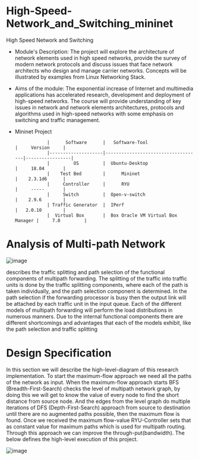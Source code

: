 # High-Speed-Network_and_Switching_mininet
High Speed Network and Switching 

* Module's Description:
The project will explore the architecture of network elements used in high speed networks, provide the survey of
modern network protocols and discuss issues that face network architects who design and manage carrier networks.
Concepts will be illustrated by examples from Linux Networking Stack.

* Aims of the module:
The exponential increase of Internet and multimedia applications has accelerated research, development and deployment 
of high-speed networks. The course will provide understanding of key issues in network and network 
elements architectures, protocols and algorithms used in high-speed networks with some emphasis on switching and traffic management.

* Mininet Project 

                  |      Software      |   Software-Tool                    |     Version     |
                  |--------------------|------------------------------------|-----------------|
                  |         OS         |  Ubuntu-Desktop                    |     18.04       |
                  |    Test Bed        |      Mininet                       |    2.3.1d6      |
                  |     Controller     |      RYU                           |     -----       |
                  |     Switch         |  Open-v-switch                     |    2.9.6        |
                  | Traffic Generator  |  IPerf                             |   2.0.10        |
                  |  Virtual Box       |  Box Oracle VM Virtual Box Manager |     7.0         |
                  




# Analysis of Multi-path Network
![image](https://github.com/shahaf2284/High-Speed-Network_and_Switching_mininet/assets/122786017/686caa44-875a-4cd8-8617-ffb36bb10cd3)

describes the traffic splitting and path selection of the functional components
of multipath forwarding. The splitting of the traffic into traffic units is done by the traffic
splitting components, where each of the path is taken individually, and the path selection
component is determined. In the path selection if the forwarding processor is busy then
the output link will be attached by each traffic unit in the input queue. Each of the
different models of multipath forwarding will perform the load distributions in numerous
manners. Due to the internal functional components there are different shortcomings and
advantages that each of the models exhibit, like the path selection and traffic splitting

# Design Specification
In this section we will describe the high-level-diagram of this research implementation.
To start the maximum-flow approach we need all the paths of the network as input.
When the maximum-flow approach starts BFS (Breadth-First-Search) checks the level of
multipath network graph, by doing this we will get to know the value of every node to
find the short distance from source node. And the edges from the level graph do multiple
iterations of DFS (Depth-First-Search) approach from source to destination until there
are no augmented paths possible, then the maximum flow is found. Once we received
the maximum flow-value RYU-Controller sets that as constant value for maximum paths
which is used for multipath routing. Through this approach we can improve the through-put(bandwidth). The below defines the high-level execution of this project.

![image](https://github.com/shahaf2284/High-Speed-Network_and_Switching_mininet/assets/122786017/ba046bf3-4547-4edb-9da1-27a6be7c4b42)



